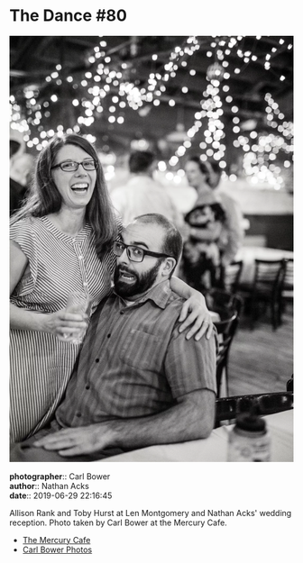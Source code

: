 # The Dance #80

![Allison Rank and Toby Hurst](assets/2019-06-29-set-4-the-dance-80.webp)

**photographer**:: Carl Bower  
**author**:: Nathan Acks  
**date**:: 2019-06-29 22:16:45

Allison Rank and Toby Hurst at Len Montgomery and Nathan Acks' wedding reception. Photo taken by Carl Bower at the Mercury Cafe.

* [The Mercury Cafe](http://mercurycafe.com)
* [Carl Bower Photos](https://carlbowerphotos.com)
